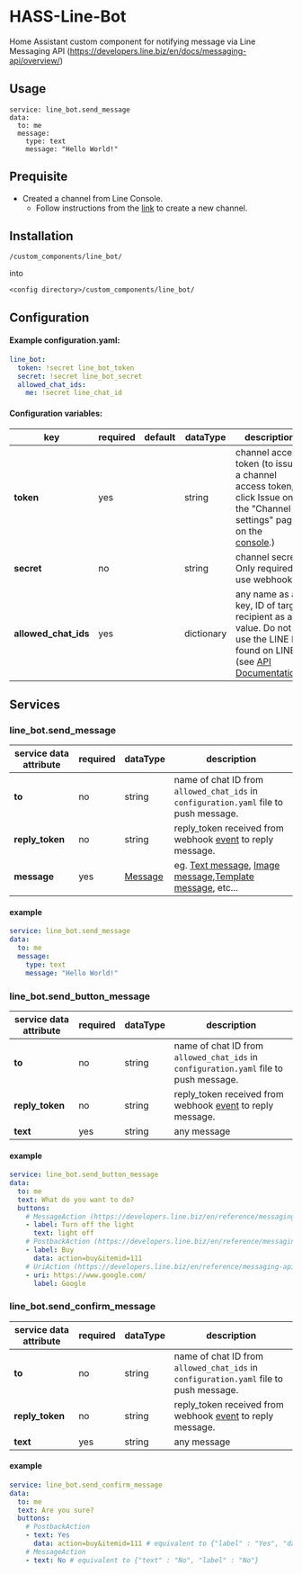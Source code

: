 # HASS-Line-Bot
Home Assistant custom component for notifying message via Line Messaging API (https://developers.line.biz/en/docs/messaging-api/overview/)

## Usage
```
service: line_bot.send_message
data:
  to: me
  message:
    type: text
    message: "Hello World!"
```

## Prequisite
- Created a channel from Line Console.
    - Follow instructions from the [link](https://developers.line.biz/en/docs/messaging-api/getting-started/) to create a new channel.

## Installation

```
/custom_components/line_bot/
```
into
```
<config directory>/custom_components/line_bot/
```

## Configuration
#### Example configuration.yaml:
```yaml
line_bot:
  token: !secret line_bot_token
  secret: !secret line_bot_secret
  allowed_chat_ids:
    me: !secret line_chat_id
```
#### Configuration variables:

| key | required | default | dataType | description
| --- | --- | --- | --- | ---
| **token** | yes | | string | channel access token (to issue a channel access token, click Issue on the "Channel settings" page on the [console](https://developers.line.biz/console/).)
| **secret** | no | | string | channel secret. Only required to use webhook.
| **allowed_chat_ids** | yes | | dictionary | any name as a key, ID of target recipient as a value. Do not use the LINE ID found on LINE (see [API Documentation](https://developers.line.biz/en/reference/messaging-api/#send-push-message))

## Services
### line_bot.send_message
| service data attribute | required | dataType | description
| --- | --- | --- | ---
| **to** | no | string | name of chat ID from `allowed_chat_ids` in `configuration.yaml` file to push message.
| **reply_token** | no | string | reply_token received from webhook [event](https://developers.line.biz/en/reference/messaging-api/#message-event) to reply message.
| **message** | yes | [Message](https://developers.line.biz/en/reference/messaging-api/#message-objects) | eg. [Text message](https://developers.line.biz/en/reference/messaging-api/#text-message), [Image message](https://developers.line.biz/en/reference/messaging-api/#image-message),[Template message](https://developers.line.biz/en/reference/messaging-api/#template-messages), etc...
#### example
```yaml
service: line_bot.send_message
data:
  to: me
  message:
    type: text
    message: "Hello World!"
```


### line_bot.send_button_message

| service data attribute | required | dataType | description
| --- | --- | --- | ---
| **to** | no | string | name of chat ID from `allowed_chat_ids` in `configuration.yaml` file to push message.
| **reply_token** | no | string | reply_token received from webhook [event](https://developers.line.biz/en/reference/messaging-api/#message-event) to reply message.
| **text** | yes | string | any message
#### example
```yaml
service: line_bot.send_button_message
data:
  to: me
  text: What do you want to do?
  buttons:
    # MessageAction (https://developers.line.biz/en/reference/messaging-api/#message-action)
    - label: Turn off the light
      text: light off
    # PostbackAction (https://developers.line.biz/en/reference/messaging-api/#postback-action)
    - label: Buy
      data: action=buy&itemid=111
    # UriAction (https://developers.line.biz/en/reference/messaging-api/#uri-action)
    - uri: https://www.google.com/
      label: Google
```

### line_bot.send_confirm_message

| service data attribute | required | dataType | description
| --- | --- | --- | ---
| **to** | no | string | name of chat ID from `allowed_chat_ids` in `configuration.yaml` file to push message.
| **reply_token** | no | string | reply_token received from webhook [event](https://developers.line.biz/en/reference/messaging-api/#message-event) to reply message.
| **text** | yes | string | any message
#### example
```yaml
service: line_bot.send_confirm_message
data:
  to: me
  text: Are you sure?
  buttons:
    # PostbackAction 
    - text: Yes 
      data: action=buy&itemid=111 # equivalent to {"label" : "Yes", "data" : "action=buy&itemid=111 "}
    # MessageAction
    - text: No # equivalent to {"text" : "No", "label" : "No"}
```